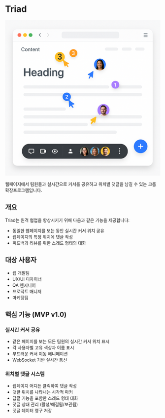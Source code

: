 # Triad

![Triad](./Triad.png)

웹페이지에서 팀원들과 실시간으로 커서를 공유하고 위치별 댓글을 남길 수 있는 크롬 확장프로그램입니다.

## 개요

Triad는 원격 협업을 향상시키기 위해 다음과 같은 기능을 제공합니다:

- 동일한 웹페이지를 보는 동안 실시간 커서 위치 공유
- 웹페이지의 특정 위치에 댓글 작성
- 피드백과 리뷰를 위한 스레드 형태의 대화

## 대상 사용자

- 웹 개발팀
- UX/UI 디자이너
- QA 엔지니어
- 프로덕트 매니저
- 마케팅팀

## 핵심 기능 (MVP v1.0)

### 실시간 커서 공유

- 같은 페이지를 보는 모든 팀원의 실시간 커서 위치 표시
- 각 사용자별 고유 색상과 이름 표시
- 부드러운 커서 이동 애니메이션
- WebSocket 기반 실시간 통신

### 위치별 댓글 시스템

- 웹페이지 어디든 클릭하여 댓글 작성
- 댓글 위치를 나타내는 시각적 마커
- 답글 기능을 포함한 스레드 형태 대화
- 댓글 상태 관리 (활성/해결됨/보관됨)
- 댓글 데이터 영구 저장
